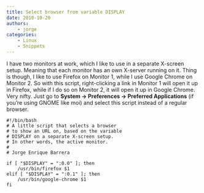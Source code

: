 ```yaml
---
title: Select browser from variable DISPLAY
date: 2010-10-20
authors:
    - jorge
categories:
    - Linux
    - Snippets
---
```

I have two monitors at work, which I like to use in a separate X-screen setup. Meaning that each monitor has an own X-server running on it. Thing is though, I like to use Firefox on Monitor 1, while I use Google Chrome on Monitor 2. So with this script, right-clicking a link in Monitor 1 will open it up in Firefox, while if I do so on Monitor 2, it will open it up in Google Chrome. Very nifty. Just go to **System -&gt; Preferences -&gt; Preferred Applications** (if you’re using GNOME like moi) and select this script instead of a regular browser.

```
#!/bin/bash
# A little script that selects a browser
# to show an URL on, based on the variable
# DISPLAY on a separate X-screen setup.
# In other words, the active monitor.
#
# Jorge Enrique Barrera 

if [ "$DISPLAY" = ":0.0" ]; then
    /usr/bin/firefox $1
elif [ "$DISPLAY" = ":0.1" ]; then
    /usr/bin/google-chrome $1
fi
```
